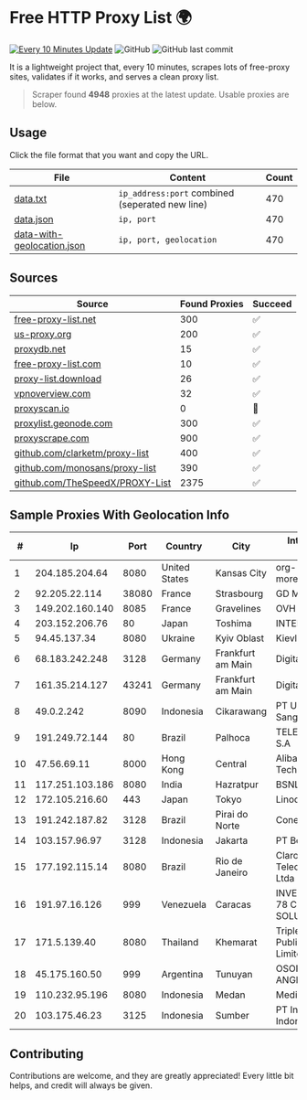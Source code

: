 
# Free HTTP Proxy List 🌍

[![Every 10 Minutes Update](https://github.com/mertguvencli/http-proxy-list/actions/workflows/main.yml/badge.svg?branch=main)](https://github.com/mertguvencli/http-proxy-list/actions/workflows/main.yml)
![GitHub](https://img.shields.io/github/license/mertguvencli/http-proxy-list)
![GitHub last commit](https://img.shields.io/github/last-commit/mertguvencli/http-proxy-list)

It is a lightweight project that, every 10 minutes, scrapes lots of free-proxy sites, validates if it works, and serves a clean proxy list.


> Scraper found **4948** proxies at the latest update. Usable proxies are below.

## Usage

Click the file format that you want and copy the URL.


|File|Content|Count|
|----|-------|-----|
|[data.txt](https://raw.githubusercontent.com/mertguvencli/http-proxy-list/main/proxy-list/data.txt)|`ip_address:port` combined (seperated new line)|470|
|[data.json](https://raw.githubusercontent.com/mertguvencli/http-proxy-list/main/proxy-list/data.json)|`ip, port`|470|
|[data-with-geolocation.json](https://raw.githubusercontent.com/mertguvencli/http-proxy-list/main/proxy-list/data-with-geolocation.json)|`ip, port, geolocation`|470|

## Sources

|Source|Found Proxies|Succeed|
|------|-------------|-------|
|[free-proxy-list.net](https://free-proxy-list.net)|300|✅|
|[us-proxy.org](https://www.us-proxy.org)|200|✅|
|[proxydb.net](http://proxydb.net)|15|✅|
|[free-proxy-list.com](https://free-proxy-list.com/?page=&port=&type%5B%5D=http&type%5B%5D=https&up_time=0&search=Search)|10|✅|
|[proxy-list.download](https://www.proxy-list.download/HTTP)|26|✅|
|[vpnoverview.com](https://vpnoverview.com/privacy/anonymous-browsing/free-proxy-servers)|32|✅|
|[proxyscan.io](https://www.proxyscan.io)|0|🚫|
|[proxylist.geonode.com](https://proxylist.geonode.com/api/proxy-list?limit=300&page=1&sort_by=lastChecked&sort_type=desc&protocols=http,https)|300|✅|
|[proxyscrape.com](https://api.proxyscrape.com/v2/?request=displayproxies&protocol=http&timeout=10000&country=all&ssl=all&anonymity=all)|900|✅|
|[github.com/clarketm/proxy-list](https://raw.githubusercontent.com/clarketm/proxy-list/master/proxy-list-raw.txt)|400|✅|
|[github.com/monosans/proxy-list](https://raw.githubusercontent.com/monosans/proxy-list/main/proxies/http.txt)|390|✅|
|[github.com/TheSpeedX/PROXY-List](https://raw.githubusercontent.com/TheSpeedX/PROXY-List/master/http.txt)|2375|✅|


## Sample Proxies With Geolocation Info

|#|Ip|Port|Country|City|Internet Service Provider|
|-|--|----|-------|----|-------------------------|
|1|204.185.204.64|8080|United States|Kansas City|org-morenet.more.net|
|2|92.205.22.114|38080|France|Strasbourg|GD MASS Network|
|3|149.202.160.140|8085|France|Gravelines|OVH SAS|
|4|203.152.206.76|80|Japan|Toshima|INTERLINK|
|5|94.45.137.34|8080|Ukraine|Kyiv Oblast|Kievline LLC|
|6|68.183.242.248|3128|Germany|Frankfurt am Main|DigitalOcean, LLC|
|7|161.35.214.127|43241|Germany|Frankfurt am Main|DigitalOcean, LLC|
|8|49.0.2.242|8090|Indonesia|Cikarawang|PT Usaha Adi Sanggoro|
|9|191.249.72.144|80|Brazil|Palhoca|TELEFÔNICA BRASIL S.A|
|10|47.56.69.11|8000|Hong Kong|Central|Alibaba (US) Technology Co., Ltd.|
|11|117.251.103.186|8080|India|Hazratpur|BSNL Internet|
|12|172.105.216.60|443|Japan|Tokyo|Linode, LLC|
|13|191.242.187.82|3128|Brazil|Pirai do Norte|Conect Telecom|
|14|103.157.96.97|3128|Indonesia|Jakarta|PT Beon Intermedia|
|15|177.192.115.14|8080|Brazil|Rio de Janeiro|Claro NXT Telecomunicacoes Ltda|
|16|191.97.16.126|999|Venezuela|Caracas|INVERSIONES FRITZ 78 C.A.(WIFI SOLUTION)|
|17|171.5.139.40|8080|Thailand|Khemarat|Triple T Broadband Public Company Limited|
|18|45.175.160.50|999|Argentina|Tunuyan|OSORIO SERGIO ANGELINO(NETVDU).|
|19|110.232.95.196|8080|Indonesia|Medan|Media Antar Nusa PT.|
|20|103.175.46.23|3125|Indonesia|Sumber|PT Internet Keluarga Indonesia|



## Contributing

Contributions are welcome, and they are greatly appreciated! Every
little bit helps, and credit will always be given.

